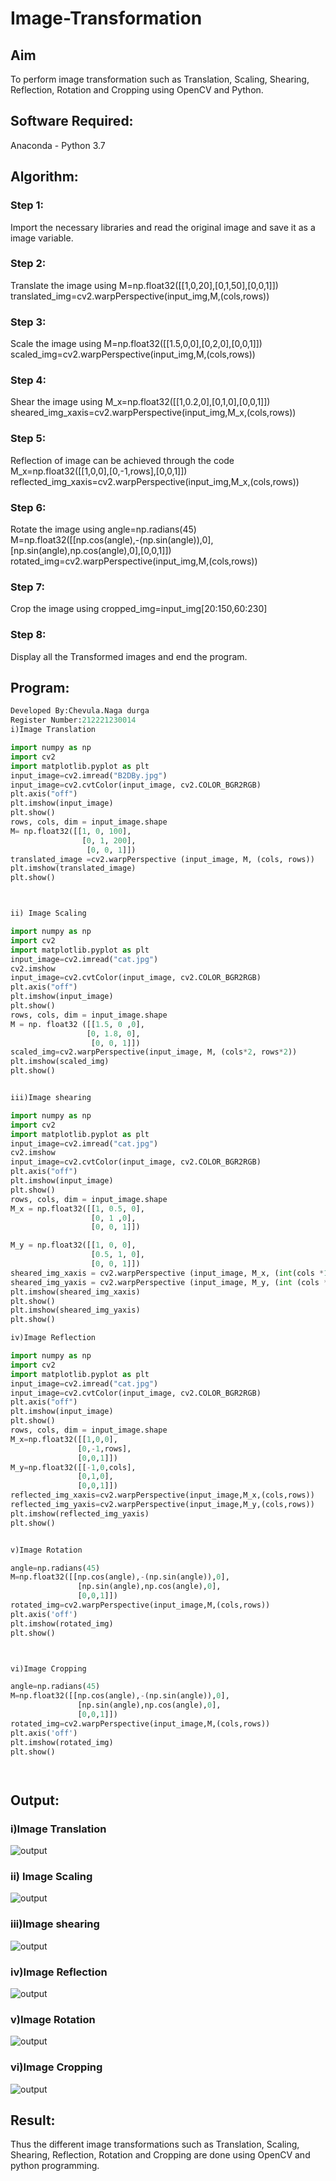 # Image-Transformation
## Aim
To perform image transformation such as Translation, Scaling, Shearing, Reflection, Rotation and Cropping using OpenCV and Python.

## Software Required:
Anaconda - Python 3.7

## Algorithm:
### Step 1:
Import the necessary libraries and read the original image and save it as a image variable.

### Step 2:
Translate the image using M=np.float32([[1,0,20],[0,1,50],[0,0,1]]) translated_img=cv2.warpPerspective(input_img,M,(cols,rows))

### Step 3:
Scale the image using M=np.float32([[1.5,0,0],[0,2,0],[0,0,1]]) scaled_img=cv2.warpPerspective(input_img,M,(cols,rows))

### Step 4:
Shear the image using M_x=np.float32([[1,0.2,0],[0,1,0],[0,0,1]]) sheared_img_xaxis=cv2.warpPerspective(input_img,M_x,(cols,rows))

### Step 5:
Reflection of image can be achieved through the code M_x=np.float32([[1,0,0],[0,-1,rows],[0,0,1]]) reflected_img_xaxis=cv2.warpPerspective(input_img,M_x,(cols,rows))

### Step 6:
Rotate the image using angle=np.radians(45) M=np.float32([[np.cos(angle),-(np.sin(angle)),0],[np.sin(angle),np.cos(angle),0],[0,0,1]]) rotated_img=cv2.warpPerspective(input_img,M,(cols,rows))

### Step 7:
Crop the image using cropped_img=input_img[20:150,60:230]

### Step 8:
Display all the Transformed images and end the program.



## Program:
```python
Developed By:Chevula.Naga durga
Register Number:212221230014
i)Image Translation

import numpy as np
import cv2
import matplotlib.pyplot as plt
input_image=cv2.imread("B2DBy.jpg") 
input_image=cv2.cvtColor(input_image, cv2.COLOR_BGR2RGB) 
plt.axis("off") 
plt.imshow(input_image)
plt.show()
rows, cols, dim = input_image.shape
M= np.float32([[1, 0, 100],
                [0, 1, 200],
                 [0, 0, 1]])
translated_image =cv2.warpPerspective (input_image, M, (cols, rows))
plt.imshow(translated_image)
plt.show()



ii) Image Scaling

import numpy as np
import cv2
import matplotlib.pyplot as plt
input_image=cv2.imread("cat.jpg") 
cv2.imshow
input_image=cv2.cvtColor(input_image, cv2.COLOR_BGR2RGB) 
plt.axis("off") 
plt.imshow(input_image)
plt.show()
rows, cols, dim = input_image.shape
M = np. float32 ([[1.5, 0 ,0],
                 [0, 1.8, 0],
                  [0, 0, 1]])
scaled_img=cv2.warpPerspective(input_image, M, (cols*2, rows*2))
plt.imshow(scaled_img)
plt.show()


iii)Image shearing

import numpy as np
import cv2
import matplotlib.pyplot as plt
input_image=cv2.imread("cat.jpg") 
cv2.imshow
input_image=cv2.cvtColor(input_image, cv2.COLOR_BGR2RGB) 
plt.axis("off") 
plt.imshow(input_image)
plt.show()
rows, cols, dim = input_image.shape
M_x = np.float32([[1, 0.5, 0],
                  [0, 1 ,0],
                  [0, 0, 1]])

M_y = np.float32([[1, 0, 0],
                  [0.5, 1, 0],
                  [0, 0, 1]])
sheared_img_xaxis = cv2.warpPerspective (input_image, M_x, (int(cols *1.5), int (rows *1.5))) 
sheared_img_yaxis = cv2.warpPerspective (input_image, M_y, (int (cols *1.5), int (rows *1.5)))
plt.imshow(sheared_img_xaxis)
plt.show()
plt.imshow(sheared_img_yaxis)
plt.show()

iv)Image Reflection

import numpy as np
import cv2
import matplotlib.pyplot as plt
input_image=cv2.imread("cat.jpg") 
input_image=cv2.cvtColor(input_image, cv2.COLOR_BGR2RGB) 
plt.axis("off") 
plt.imshow(input_image)
plt.show()
rows, cols, dim = input_image.shape
M_x=np.float32([[1,0,0],
               [0,-1,rows],
               [0,0,1]])
M_y=np.float32([[-1,0,cols],
               [0,1,0],
               [0,0,1]])
reflected_img_xaxis=cv2.warpPerspective(input_image,M_x,(cols,rows))
reflected_img_yaxis=cv2.warpPerspective(input_image,M_y,(cols,rows))
plt.imshow(reflected_img_yaxis)
plt.show()


v)Image Rotation

angle=np.radians(45)
M=np.float32([[np.cos(angle),-(np.sin(angle)),0],
               [np.sin(angle),np.cos(angle),0],
               [0,0,1]])
rotated_img=cv2.warpPerspective(input_image,M,(cols,rows))
plt.axis('off')
plt.imshow(rotated_img)
plt.show()



vi)Image Cropping

angle=np.radians(45)
M=np.float32([[np.cos(angle),-(np.sin(angle)),0],
               [np.sin(angle),np.cos(angle),0],
               [0,0,1]])
rotated_img=cv2.warpPerspective(input_image,M,(cols,rows))
plt.axis('off')
plt.imshow(rotated_img)
plt.show()




```
## Output:
### i)Image Translation
![output](./e1.png)

### ii) Image Scaling
![output](./e2.png)

### iii)Image shearing
![output](./e3.png)


### iv)Image Reflection
![output](./e4.png)



### v)Image Rotation
![output](./e5.png)


### vi)Image Cropping
![output](./e6.png)



## Result: 

Thus the different image transformations such as Translation, Scaling, Shearing, Reflection, Rotation and Cropping are done using OpenCV and python programming.
